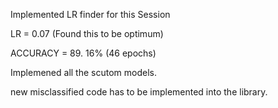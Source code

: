 
Implemented LR finder for this Session

LR = 0.07 (Found this to be optimum)

ACCURACY = 89. 16% (46 epochs)


Implemened all the scutom models.

new misclassified code has to be implemented into the library.
